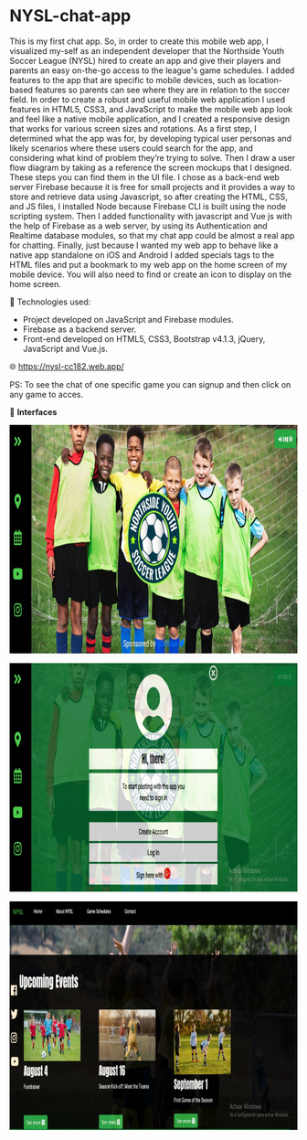 # NYSL-chat-app

This is my first chat app. 
So, in order to create this mobile web app, I visualized my-self as an independent developer that the Northside Youth Soccer League (NYSL) hired to create an app and give their players and parents an easy on-the-go access to the league's game schedules. I added features to the app that are specific to mobile devices, such as location-based features so parents can see where they are in relation to the soccer field.
In order to create a robust and useful mobile web application I used features in HTML5, CSS3, and JavaScript to make the mobile web app look and feel like a native mobile application, and I created a responsive design that works for various screen sizes and rotations.
As a first step, I determined what the app was for, by developing typical user personas and likely scenarios where these users could search for the app, and considering what kind of problem they’re trying to solve. Then I draw a user flow diagram by taking as a reference the screen mockups that I designed. These steps you can find them in the UI file.
I chose as a back-end web server Firebase because it is free for small projects and it provides a way to store and retrieve data using Javascript, so after creating the HTML, CSS, and JS files, I installed Node because Firebase CLI is built using the node scripting system. Then I added functionality with javascript and Vue js with the help of Firebase as a web server, by using its Authentication and Realtime database modules, so that my chat app could be almost a real app for chatting.
Finally, just because I wanted my web app to behave like a native app standalone on iOS and Android I added specials tags to the HTML files and put a bookmark to my web app on the home screen of my mobile device. You will also need to find or create an icon to display on the home screen.

🔧 Technologies used:

- Project developed on JavaScript and Firebase modules.
- Firebase as a backend server.
- Front-end developed on HTML5, CSS3, Bootstrap v4.1.3, jQuery, JavaScript and Vue.js.

🌐 <a>https://nysl-cc182.web.app/</a>

PS: To see the chat of one specific game you can signup and then click on any game to acces.

👀 <strong>Interfaces</a>

<img align="center" src="https://github.com/Ninna-log/NYSL-chat-app/blob/main/img/interface4.jpg" alt="interface1" height="400" width="1800" />
<br>
<br>

<img align="center" src="https://github.com/Ninna-log/NYSL-chat-app/blob/main/img/interface2.jpg" alt="interface2" height="400" width="1800" />
<br>
<br>

<img align="center" src="https://github.com/Ninna-log/NYSL-chat-app/blob/main/img/interface3.jpg" alt="interface2" height="400" width="1800" />
